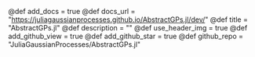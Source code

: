@def add_docs = true
@def docs_url = "https://juliagaussianprocesses.github.io/AbstractGPs.jl/dev/"
@def title = "AbstractGPs.jl"
@def description = ""
@def use_header_img = true
@def add_github_view = true
@def add_github_star = true
@def github_repo = "JuliaGaussianProcesses/AbstractGPs.jl"
